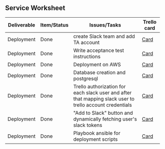 ## Service Worksheet  


| Deliverable   | Item/Status   |  Issues/Tasks | Trello card
| ------------- | ------------  |  ------------ | -----------
| Deployment | Done | create Slack team and add TA account | [Card](https://trello.com/c/KeDJIkzC)
| Deployment | Done | Write acceptance test instructions | [Card](https://trello.com/c/UeRVE1KS)
| Deployment | Done | Deployment on AWS | [Card](https://trello.com/c/3UdmGzoG)
| Deployment | Done | Database creation and postgresql | [Card](https://trello.com/c/GsEUF1Zk)
| Deployment | Done | Trello authorization for each slack user and after that mapping slack user to trello account credentials | [Card](https://trello.com/c/aw2Uoplt)
| Deployment | Done | "Add to Slack" button and dynamically fetching user's slack tokens | [Card](https://trello.com/c/HNb2aMZX)
| Deployment | Done | Playbook ansible for deployment scripts | [Card](https://trello.com/c/wir1HPlq)


